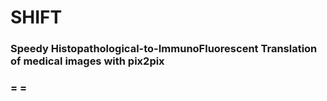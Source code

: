 # **SHIFT** 
### Speedy Histopathological-to-**I**mmunoFluorescent **T**ranslation of medical images with pix2pix
### =      = 
